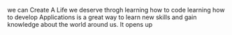 we can Create A Life we deserve throgh learning how to code 
learning how to develop Applications  is a great way to learn new skills and gain knowledge about the world around us. It opens up